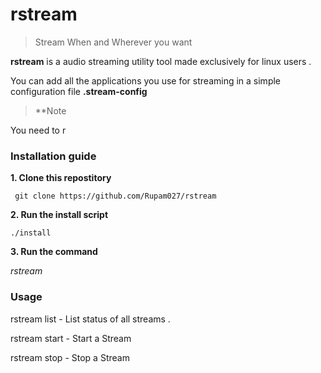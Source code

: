 # rstream

<blockquote>
Stream When and Wherever you want
</blockquote>

**rstream** is a audio streaming utility tool made exclusively for linux users . 

You can add all the applications you use for streaming in a simple configuration file **.stream-config**

<blockquote>
**Note 
</blockquote>

You need to r


### Installation guide 

**1. Clone this repostitory** 

``` 
 git clone https://github.com/Rupam027/rstream
```

**2. Run the install script** 

```
./install
```

**3. Run the command**

*rstream <options>*
 
 
 ### Usage
 
 rstream list        - List  status of all streams . 
 
 rstream start <stream-source-id> <stream-destination-id> - Start a Stream
 
 rstream stop <stream-source-id> <stream-destination-id> -  Stop a Stream

